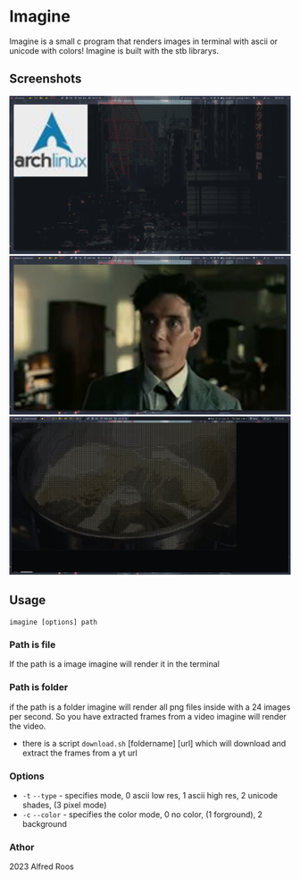 # Imagine

Imagine is a small c program that renders images in terminal
with ascii or unicode with colors!
Imagine is built with the stb librarys.

## Screenshots

![Screen1](https://github.com/spynetS/imagine/blob/main/Images/Screen2.jpg)
![Screen2](https://github.com/spynetS/imagine/blob/main/Images/Screen1.jpg)
![Screen3](https://github.com/spynetS/imagine/blob/main/Images/Screen0.jpg)

## Usage 
`imagine [options] path`

### Path is file
 If the path is a image imagine will render it in the terminal

### Path is folder
if the path is a folder imagine will render all png files inside
with a 24 images per second. So you have extracted frames from a video
imagine will render the video.

- there is a script `download.sh` [foldername] [url] which will download and
extract the frames from a yt url


### Options

- `-t` `--type`  - specifies mode, 0 ascii low res, 1 ascii high res, 2 unicode shades, (3 pixel mode)
- `-c` `--color` - specifies the color mode, 0 no color, (1 forground), 2 background



### Athor
2023 Alfred Roos
